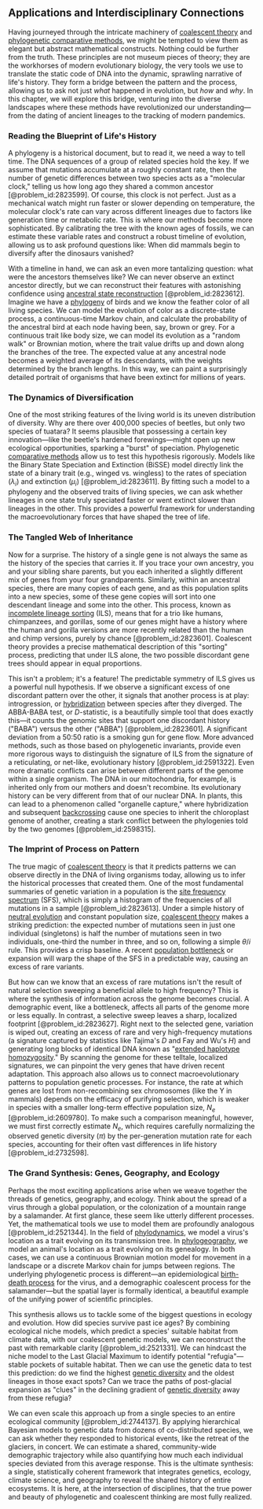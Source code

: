 ## Applications and Interdisciplinary Connections

Having journeyed through the intricate machinery of [coalescent theory](@article_id:154557) and [phylogenetic comparative methods](@article_id:148288), we might be tempted to view them as elegant but abstract mathematical constructs. Nothing could be further from the truth. These principles are not museum pieces of theory; they are the workhorses of modern evolutionary biology, the very tools we use to translate the static code of DNA into the dynamic, sprawling narrative of life's history. They form a bridge between the pattern and the process, allowing us to ask not just *what* happened in evolution, but *how* and *why*. In this chapter, we will explore this bridge, venturing into the diverse landscapes where these methods have revolutionized our understanding—from the dating of ancient lineages to the tracking of modern pandemics.

### Reading the Blueprint of Life's History

A phylogeny is a historical document, but to read it, we need a way to tell time. The DNA sequences of a group of related species hold the key. If we assume that mutations accumulate at a roughly constant rate, then the number of genetic differences between two species acts as a "molecular clock," telling us how long ago they shared a common ancestor [@problem_id:2823599]. Of course, this clock is not perfect. Just as a mechanical watch might run faster or slower depending on temperature, the molecular clock's rate can vary across different lineages due to factors like generation time or metabolic rate. This is where our methods become more sophisticated. By calibrating the tree with the known ages of fossils, we can estimate these variable rates and construct a robust timeline of evolution, allowing us to ask profound questions like: When did mammals begin to diversify after the dinosaurs vanished?

With a timeline in hand, we can ask an even more tantalizing question: what were the ancestors themselves like? We can never observe an extinct ancestor directly, but we can reconstruct their features with astonishing confidence using [ancestral state reconstruction](@article_id:148934) [@problem_id:2823612]. Imagine we have a [phylogeny](@article_id:137296) of birds and we know the feather color of all living species. We can model the evolution of color as a discrete-state process, a continuous-time Markov chain, and calculate the probability of the ancestral bird at each node having been, say, brown or grey. For a continuous trait like body size, we can model its evolution as a "random walk" or Brownian motion, where the trait value drifts up and down along the branches of the tree. The expected value at any ancestral node becomes a weighted average of its descendants, with the weights determined by the branch lengths. In this way, we can paint a surprisingly detailed portrait of organisms that have been extinct for millions of years.

### The Dynamics of Diversification

One of the most striking features of the living world is its uneven distribution of diversity. Why are there over 400,000 species of beetles, but only two species of tuatara? It seems plausible that possessing a certain key innovation—like the beetle's hardened forewings—might open up new ecological opportunities, sparking a "burst" of speciation. Phylogenetic [comparative methods](@article_id:177303) allow us to test this hypothesis rigorously. Models like the Binary State Speciation and Extinction (BiSSE) model directly link the state of a binary trait (e.g., winged vs. wingless) to the rates of speciation ($\lambda_i$) and extinction ($\mu_i$) [@problem_id:2823611]. By fitting such a model to a phylogeny and the observed traits of living species, we can ask whether lineages in one state truly speciated faster or went extinct slower than lineages in the other. This provides a powerful framework for understanding the macroevolutionary forces that have shaped the tree of life.

### The Tangled Web of Inheritance

Now for a surprise. The history of a single gene is not always the same as the history of the species that carries it. If you trace your own ancestry, you and your sibling share parents, but you each inherited a slightly different mix of genes from your four grandparents. Similarly, within an ancestral species, there are many copies of each gene, and as this population splits into a new species, some of these gene copies will sort into one descendant lineage and some into the other. This process, known as [incomplete lineage sorting](@article_id:141003) (ILS), means that for a trio like humans, chimpanzees, and gorillas, some of our genes might have a history where the human and gorilla versions are more recently related than the human and chimp versions, purely by chance [@problem_id:2823601]. Coalescent theory provides a precise mathematical description of this "sorting" process, predicting that under ILS alone, the two possible discordant gene trees should appear in equal proportions.

This isn't a problem; it's a feature! The predictable symmetry of ILS gives us a powerful null hypothesis. If we observe a significant excess of one discordant pattern over the other, it signals that another process is at play: introgression, or [hybridization](@article_id:144586) between species after they diverged. The ABBA-BABA test, or $D$-statistic, is a beautifully simple tool that does exactly this—it counts the genomic sites that support one discordant history ("BABA") versus the other ("ABBA") [@problem_id:2823601]. A significant deviation from a 50:50 ratio is a smoking gun for gene flow. More advanced methods, such as those based on phylogenetic invariants, provide even more rigorous ways to distinguish the signature of ILS from the signature of a reticulating, or net-like, evolutionary history [@problem_id:2591322]. Even more dramatic conflicts can arise between different parts of the genome within a single organism. The DNA in our mitochondria, for example, is inherited only from our mothers and doesn't recombine. Its evolutionary history can be very different from that of our nuclear DNA. In plants, this can lead to a phenomenon called "organelle capture," where hybridization and subsequent [backcrossing](@article_id:162111) cause one species to inherit the chloroplast genome of another, creating a stark conflict between the phylogenies told by the two genomes [@problem_id:2598315].

### The Imprint of Process on Pattern

The true magic of [coalescent theory](@article_id:154557) is that it predicts patterns we can observe directly in the DNA of living organisms today, allowing us to infer the historical processes that created them. One of the most fundamental summaries of genetic variation in a population is the [site frequency spectrum](@article_id:163195) (SFS), which is simply a histogram of the frequencies of all mutations in a sample [@problem_id:2823613]. Under a simple history of [neutral evolution](@article_id:172206) and constant population size, [coalescent theory](@article_id:154557) makes a striking prediction: the expected number of mutations seen in just one individual (singletons) is half the number of mutations seen in two individuals, one-third the number in three, and so on, following a simple $\theta/i$ rule. This provides a crisp baseline. A recent [population bottleneck](@article_id:154083) or expansion will warp the shape of the SFS in a predictable way, causing an excess of rare variants.

But how can we know that an excess of rare mutations isn't the result of natural selection sweeping a beneficial allele to high frequency? This is where the synthesis of information across the genome becomes crucial. A demographic event, like a bottleneck, affects all parts of the genome more or less equally. In contrast, a selective sweep leaves a sharp, localized footprint [@problem_id:2823627]. Right next to the selected gene, variation is wiped out, creating an excess of rare and very high-frequency mutations (a signature captured by statistics like Tajima's $D$ and Fay and Wu's $H$) and generating long blocks of identical DNA known as "[extended haplotype homozygosity](@article_id:187275)." By scanning the genome for these telltale, localized signatures, we can pinpoint the very genes that have driven recent adaptation. This approach also allows us to connect macroevolutionary patterns to population genetic processes. For instance, the rate at which genes are lost from non-recombining sex chromosomes (like the Y in mammals) depends on the efficacy of purifying selection, which is weaker in species with a smaller long-term effective population size, $N_e$ [@problem_id:2609780]. To make such a comparison meaningful, however, we must first correctly estimate $N_e$, which requires carefully normalizing the observed genetic diversity ($\pi$) by the per-generation mutation rate for each species, accounting for their often vast differences in life history [@problem_id:2732598].

### The Grand Synthesis: Genes, Geography, and Ecology

Perhaps the most exciting applications arise when we weave together the threads of genetics, geography, and ecology. Think about the spread of a virus through a global population, or the colonization of a mountain range by a salamander. At first glance, these seem like utterly different processes. Yet, the mathematical tools we use to model them are profoundly analogous [@problem_id:2521344]. In the field of [phylodynamics](@article_id:148794), we model a virus's location as a trait evolving on its transmission tree. In [phylogeography](@article_id:176678), we model an animal's location as a trait evolving on its genealogy. In both cases, we can use a continuous Brownian motion model for movement in a landscape or a discrete Markov chain for jumps between regions. The underlying phylogenetic process is different—an epidemiological [birth-death process](@article_id:168101) for the virus, and a demographic coalescent process for the salamander—but the spatial layer is formally identical, a beautiful example of the unifying power of scientific principles.

This synthesis allows us to tackle some of the biggest questions in ecology and evolution. How did species survive past ice ages? By combining ecological niche models, which predict a species' suitable habitat from climate data, with our coalescent genetic models, we can reconstruct the past with remarkable clarity [@problem_id:2521331]. We can hindcast the niche model to the Last Glacial Maximum to identify potential "refugia"—stable pockets of suitable habitat. Then we can use the genetic data to test this prediction: do we find the highest [genetic diversity](@article_id:200950) and the oldest lineages in those exact spots? Can we trace the paths of post-glacial expansion as "clues" in the declining gradient of [genetic diversity](@article_id:200950) away from these refugia?

We can even scale this approach up from a single species to an entire ecological community [@problem_id:2744137]. By applying hierarchical Bayesian models to genetic data from dozens of co-distributed species, we can ask whether they responded to historical events, like the retreat of the glaciers, in concert. We can estimate a shared, community-wide demographic trajectory while also quantifying how much each individual species deviated from this average response. This is the ultimate synthesis: a single, statistically coherent framework that integrates genetics, ecology, climate science, and geography to reveal the shared history of entire ecosystems. It is here, at the intersection of disciplines, that the true power and beauty of phylogenetic and coalescent thinking are most fully realized.